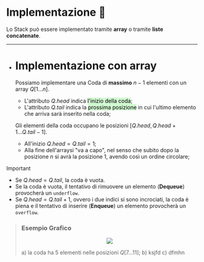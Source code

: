  # Implementazione 🧪
Lo Stack può essere implementato tramite **array** o tramite **liste concatenate**.
***
- # Implementazione con array
	Possiamo implementare una Coda di **massimo** $n-1$ elementi con un array $Q[1...n]$.
	- L'attributo $Q.head$ indica <mark style="background: #BBFABBA6;">l'inizio della coda</mark>;
	- L'attributo $Q.tail$ indica la <mark style="background: #BBFABBA6;">prossima posizione</mark> in cui l'ultimo elemento che arriva sarà inserito nella coda;
	
	Gli elementi della coda occupano le posizioni $[Q.head, Q.head+1...Q.tail-1]$.
	- All'inizio $Q.head = Q.tail = 1$;
	- Alla fine dell'arraysi "va a capo", nel senso che subito dopo la posizione $n$ si avrà la posizione $1$, avendo così un ordine circolare;

>[!Important]
>- Se $Q.head = Q.tail$, la coda è vuota.
>- Se la coda è vuota, il tentativo di rimuovere un elemento (**Dequeue**) provocherà un `underflow`.
>- Se $Q.head = Q.tail+1$, ovvero i due indici si sono incrociati, la coda è piena e il tentativo di inserire (**Enqueue**) un elemento provocherà un `overflow`.

>### Esempio Grafico
><center><img src="http://www.swappa.it/wiki/uploads/Uni/A-enqueueDequeue.gif"></center>
>
> a) la coda ha 5 elementi nelle posizioni $Q[7...11]$;
> b) ksjfd
> c) dfmhn
 
